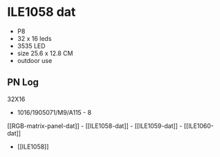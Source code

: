 
# ILE1058 dat 

- P8 
- 32 x 16 leds 
- 3535 LED
- size 25.6 x 12.8 CM
- outdoor use 


## PN Log
32X16
* 1016/1905071/M9/A115 -  8




[[RGB-matrix-panel-dat]] - [[ILE1058-dat]] - [[ILE1059-dat]] - [[ILE1060-dat]]

- [[ILE1058]]